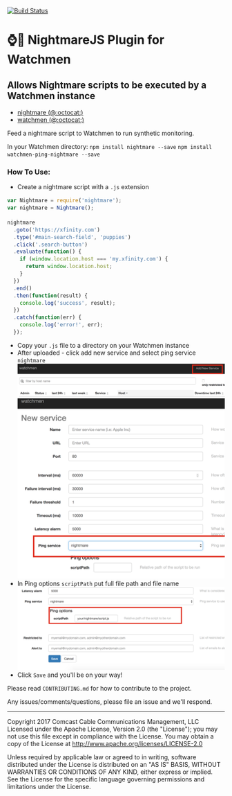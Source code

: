 [![Build Status](https://travis-ci.org/Comcast/watchmen-ping-nightmare.svg?branch=master)](https://travis-ci.org/Comcast/watchmen-ping-nightmare)

# :watch::horse: NightmareJS Plugin for Watchmen
## Allows Nightmare scripts to be executed by a Watchmen instance

* [nightmare (@:octocat:)][nightmare]
* [watchmen (@:octocat:)][watchmen]

Feed a nightmare script to Watchmen to run synthetic monitoring.

In your Watchmen directory:
`npm install nightmare --save`
`npm install watchmen-ping-nightmare --save`


### How To Use:
- Create a nightmare script with a `.js` extension
```javascript
var Nightmare = require('nightmare');
var nightmare = Nightmare();

nightmare
  .goto('https://xfinity.com')
  .type('#main-search-field', 'puppies')
  .click('.search-button')
  .evaluate(function() {
    if (window.location.host === 'my.xfinity.com') {
      return window.location.host;
    }
  })
  .end()
  .then(function(result) {
    console.log('success', result);
  })
  .catch(function(err) {
    console.log('error!', err);
  });
```

- Copy your `.js` file to a directory on your Watchmen instance
- After uploaded - click add new service and select ping service `nightmare`
![add servce][add-service]
![select ping service][select-ping-service]
- In Ping options `scriptPath` put full file path and file name
![script path][script-file-path]
- Click `Save` and you'll be on your way!

Please read `CONTRIBUTING.md` for how to contribute to the project.

Any issues/comments/questions, please file an issue and we'll respond.

---

Copyright 2017 Comcast Cable Communications Management, LLC
Licensed under the Apache License, Version 2.0 (the "License"); you may not use this file except in compliance with the License. You may obtain a copy of the License at http://www.apache.org/licenses/LICENSE-2.0

Unless required by applicable law or agreed to in writing, software distributed under the License is distributed on an "AS IS" BASIS, WITHOUT WARRANTIES OR CONDITIONS OF ANY KIND, either express or implied. See the License for the specific language governing permissions and limitations under the License.

[nightmare]: https://github.com/segmentio/nightmare
[watchmen]: https://github.com/iloire/watchmen

[add-service]: docs/add-new-service.png
[select-ping-service]: docs/select-ping-service.png
[script-file-path]: docs/script-file-path.png
